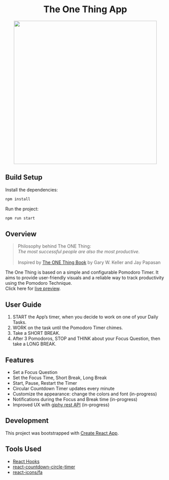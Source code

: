# <h1 align="center">The One Thing App</h1>

[<p align="center"><img src="https://user-images.githubusercontent.com/78912800/154871556-18b4b72c-5a89-4127-aefd-4514c547615c.jpg" width="450"/></p>](https://karolinabodis.github.io/the-one-thing-app/)

## Build Setup

Install the dependencies:

```bash
npm install
```

Run the project:

```bash
npm run start
```

## Overview

> Philosophy behind The ONE Thing:
> <br /> _The most successful people are also the most productive._ <br /><br />
> Inspired by [The ONE Thing Book](https://www.amazon.com/ONE-Thing-Surprisingly-Extraordinary-Results/dp/1885167776) by Gary W. Keller and Jay Papasan

The One Thing is based on a simple and configurable Pomodoro Timer. It aims to provide user-friendly visuals and a reliable way to track productivity using the Pomodoro Technique. <br />
Click here for [live preview](https://karolinabodis.github.io/the-one-thing-app/).

## User Guide

1. START the App’s timer, when you decide to work on one of your Daily Tasks.
2. WORK on the task until the Pomodoro Timer chimes.
3. Take a SHORT BREAK.
4. After 3 Pomodoros, STOP and THINK about your Focus Question, then take a LONG BREAK.

## Features

- Set a Focus Question
- Set the Focus Time, Short Break, Long Break
- Start, Pause, Restart the Timer
- Circular Countdown Timer updates every minute
- Customize the appearance: change the colors and font (in-progress)
- Notifications during the Focus and Break time (in-progress)
- Improved UX with [giphy rest API](https://developers.giphy.com/docs/api) (in-progress)

## Development

This project was bootstrapped with [Create React App](https://github.com/facebook/create-react-app).

## Tools Used

- [React Hooks](https://reactjs.org/docs/hooks-intro.html)
- [react-countdown-circle-timer](https://www.npmjs.com/package/react-native-countdown-circle-timer)
- [react-icons/fa](https://react-icons.github.io/react-icons/icons?name=fa)

